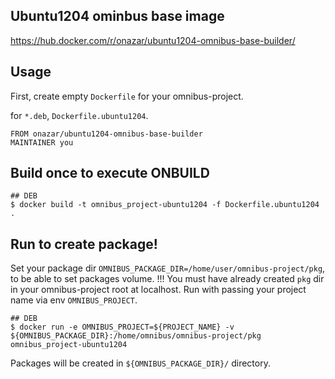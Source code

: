 ## Ubuntu1204 ominbus base image

https://hub.docker.com/r/onazar/ubuntu1204-omnibus-base-builder/

## Usage

First, create empty `Dockerfile` for your omnibus-project.

for `*.deb`, `Dockerfile.ubuntu1204`.

```
FROM onazar/ubuntu1204-omnibus-base-builder
MAINTAINER you
```

## Build once to execute ONBUILD

```
## DEB
$ docker build -t omnibus_project-ubuntu1204 -f Dockerfile.ubuntu1204 .
```

## Run to create package!

Set your package dir `OMNIBUS_PACKAGE_DIR=/home/user/omnibus-project/pkg`, to be able to set packages volume.
!!! You must have already created `pkg` dir in your omnibus-project root at localhost.
Run with passing your project name via env `OMNIBUS_PROJECT`.

```
## DEB
$ docker run -e OMNIBUS_PROJECT=${PROJECT_NAME} -v ${OMNIBUS_PACKAGE_DIR}:/home/omnibus/omnibus-project/pkg omnibus_project-ubuntu1204
```

Packages will be created in `${OMNIBUS_PACKAGE_DIR}/` directory.
